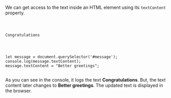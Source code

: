 We can get access to the text inside an
HTML element using its `textContent` property.

<codeblock language="javascript" type="lesson">
<code>
<panel language="html">
<p id="message">Congratulations</p>
</panel>
<panel language="javascript">
let message = document.querySelector('#message');
console.log(message.textContent);
message.textContent = "Better greetings";
</panel>
</code>
</codeblock>

As you can see in the console,
it logs the text **Congratulations**. But, the
text content later changes to **Better greetings**. The updated text
is displayed in the browser.